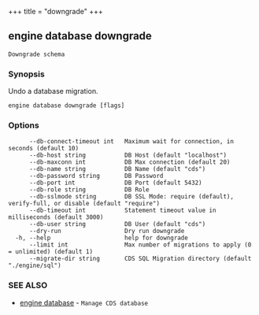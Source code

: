 +++
title = "downgrade"
+++
## engine database downgrade

`Downgrade schema`

### Synopsis

Undo a database migration.

```
engine database downgrade [flags]
```

### Options

```
      --db-connect-timeout int   Maximum wait for connection, in seconds (default 10)
      --db-host string           DB Host (default "localhost")
      --db-maxconn int           DB Max connection (default 20)
      --db-name string           DB Name (default "cds")
      --db-password string       DB Password
      --db-port int              DB Port (default 5432)
      --db-role string           DB Role
      --db-sslmode string        DB SSL Mode: require (default), verify-full, or disable (default "require")
      --db-timeout int           Statement timeout value in milliseconds (default 3000)
      --db-user string           DB User (default "cds")
      --dry-run                  Dry run downgrade
  -h, --help                     help for downgrade
      --limit int                Max number of migrations to apply (0 = unlimited) (default 1)
      --migrate-dir string       CDS SQL Migration directory (default "./engine/sql")
```

### SEE ALSO

* [engine database](/cli/engine/database/)	 - `Manage CDS database`

